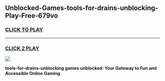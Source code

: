 
## Unblocked-Games-tools-for-drains-unblocking-Play-Free-679vo
<h3>
<a href="https://premium76.site?title=tools-for-drains-unblocking&ref=21A">CLICK TO PLAY</a></h3>
<hr>

<h3>
<a href="https://premium76.site?title=tools-for-drains-unblocking&ref=21A">CLICK 2 PLAY</a>
  
</h3>

<a href="https://premium76.site?title=tools-for-drains-unblocking&ref=21A"><img src="https://clearcache.store/games.png"></a>


**tools-for-drains-unblocking games unblocked: Your Gateway to Fun and Accessible Online Gaming**
